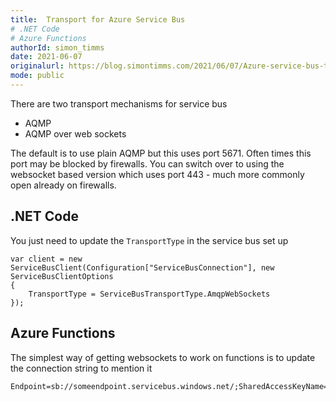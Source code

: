 ```yaml
---
title:  Transport for Azure Service Bus
# .NET Code
# Azure Functions
authorId: simon_timms
date: 2021-06-07
originalurl: https://blog.simontimms.com/2021/06/07/Azure-service-bus-transports
mode: public
---
```




There are two transport mechanisms for service bus 
* AQMP
* AQMP over web sockets

The default is to use plain AQMP but this uses port 5671. Often times this port may be blocked by firewalls. You can switch over to using the websocket based version which uses port 443 - much more commonly open already on firewalls. 

## .NET Code

You just need to update the `TransportType` in the service bus set up

```
var client = new ServiceBusClient(Configuration["ServiceBusConnection"], new ServiceBusClientOptions
{
    TransportType = ServiceBusTransportType.AmqpWebSockets
});
```

## Azure Functions

The simplest way of getting websockets to work on functions is to update the connection string to mention it

```
Endpoint=sb://someendpoint.servicebus.windows.net/;SharedAccessKeyName=SenderPolicy;SharedAccessKey=asecretkey;TransportType=AmqpWebSockets
```
